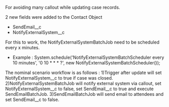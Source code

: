 For avoiding many callout while updating case records.

2 new fields were added to the Contact Object

- SendEmail__c
- NotifyExternalSystem__c

For this to work, the NotifyExternalSystemBatchJob need to be scheduled every x minutes.

- Example : System.schedule('NotifyExternalSystemBatchScheduler every 10 minutes', '0 10 \* \* \* ?', new NotifyExternalSystemBatchScheduler());

The nominal scenario workflow is as follows :
1)Trigger after update will set NotifyExternalSystem__c to true if case was closed.
2)NotifyExternalSystemBatchJob will notify external system via callout, set NotifyExternalSystem__c to false, set SendEmail__c to true and execute SendEmailBatchJob.
3)SendEmailBatchJob will send email to attendees and set SendEmail__c to false.

